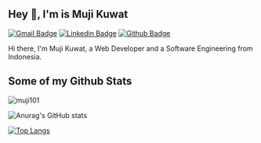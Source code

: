 <!--
**muji101/muji101** is a ✨ _special_ ✨ repository because its `README.md` (this file) appears on your GitHub profile.

Here are some ideas to get you started:

- 🔭 I’m currently working on ...
- 🌱 I’m currently learning ...
- 👯 I’m looking to collaborate on ...
- 🤔 I’m looking for help with ...
- 💬 Ask me about ...
- 📫 How to reach me: ...
- 😄 Pronouns: ...
- ⚡ Fun fact: ...
-->
## Hey 👋, I'm is Muji Kuwat
[![Gmail Badge](https://img.shields.io/badge/-mujikuwat91@gmail.com-c14438?style=flat&logo=Gmail&logoColor=white&link=mailto:mujikuwat91@gmail.com)](mailto:mujikuwat91@gmail.com) 
[![Linkedin Badge](https://img.shields.io/badge/-mujikuwat-1032bb21b-0072b1?style=flat&logo=Linkedin&logoColor=white&link=https://www.linkedin.com/in/mujikuwat-1032bb21b/)](https://www.linkedin.com/in/mujikuwat-1032bb21b/) [![Github Badge](https://img.shields.io/badge/-muji101-grey?style=flat&logo=github&logoColor=white&link=https://github.com/muji101/)](https://www.github.com/muji101/) <p align='left'>Hi there, I'm Muji Kuwat, a Web Developer and a Software Engineering from Indonesia.</p>
## Some of my Github Stats
<p align=left> <img src=https://komarev.com/ghpvc/?username=muji101 alt=muji101 /> </p>

![Anurag's GitHub stats](https://github-readme-stats.vercel.app/api?username=muji101&show_icons=true&theme=radical)

[![Top Langs](https://github-readme-stats.vercel.app/api/top-langs/?username=muji101&langs_count=8&layout=compact&theme=radical)](https://github.com/muji101/github-readme-stats)





